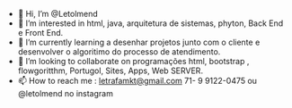 - 👋 Hi, I’m @Letolmend
- 👀 I’m interested in html, java, arquitetura de sistemas, phyton, Back End e Front End.
- 🌱 I’m currently learning a desenhar projetos junto com o cliente  e desenvolver  o algoritimo do processo de atendimento.
- 💞️ I’m looking to collaborate on  programações html, bootstrap , flowgoritthm, Portugol, Sites, Apps, Web SERVER.
- 📫 How to reach me : letrafamkt@gmail.com 71- 9 9122-0475 ou  @letolmend no instagram

<!---
Letolmend/Letolmend is a ✨ special ✨ repository because its `README.md` (this file) appears on your GitHub profile.
You can click the Preview link to take a look at your changes.
--->
